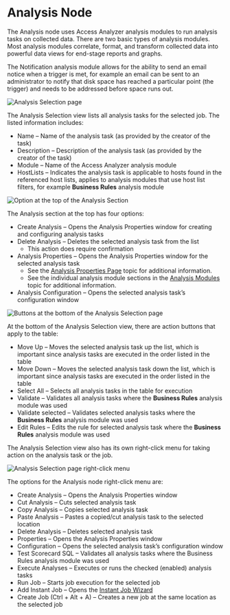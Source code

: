 # Analysis Node

The Analysis node uses Access Analyzer analysis modules to run analysis tasks on collected data.
There are two basic types of analysis modules. Most analysis modules correlate, format, and
transform collected data into powerful data views for end-stage reports and graphs.

The Notification analysis module allows for the ability to send an email notice when a trigger is
met, for example an email can be sent to an administrator to notify that disk space has reached a
particular point (the trigger) and needs to be addressed before space runs out.

![Analysis Selection page](/img/product_docs/accessanalyzer/admin/jobs/job/configure/analysisselection.webp)

The Analysis Selection view lists all analysis tasks for the selected job. The listed information
includes:

- Name – Name of the analysis task (as provided by the creator of the task)
- Description – Description of the analysis task (as provided by the creator of the task)
- Module – Name of the Access Analyzer analysis module
- HostLists – Indicates the analysis task is applicable to hosts found in the referenced host lists,
  applies to analysis modules that use host list filters, for example **Business Rules** analysis
  module

![Option at the top of the Analysis Section](/img/product_docs/accessanalyzer/admin/jobs/job/configure/analysisbuttonstop.webp)

The Analysis section at the top has four options:

- Create Analysis – Opens the Analysis Properties window for creating and configuring analysis tasks
- Delete Analysis – Deletes the selected analysis task from the list
  - This action does require confirmation
- Analysis Properties – Opens the Analysis Properties window for the selected analysis task
  - See the [Analysis Properties Page](/docs/accessanalyzer/12.0/analysis/overview.md#analysis-properties-page)
    topic for additional information.
  - See the individual analysis module sections in the
    [Analysis Modules](/docs/accessanalyzer/12.0/analysis/overview.md) topic for additional information.
- Analysis Configuration – Opens the selected analysis task’s configuration window

![Buttons at the bottom of the Analysis Selection page](/img/product_docs/accessanalyzer/admin/jobs/job/configure/analysisbuttonsbottom.webp)

At the bottom of the Analysis Selection view, there are action buttons that apply to the table:

- Move Up – Moves the selected analysis task up the list, which is important since analysis tasks
  are executed in the order listed in the table
- Move Down – Moves the selected analysis task down the list, which is important since analysis
  tasks are executed in the order listed in the table
- Select All – Selects all analysis tasks in the table for execution
- Validate – Validates all analysis tasks where the **Business Rules** analysis module was used
- Validate selected – Validates selected analysis tasks where the **Business Rules** analysis module
  was used
- Edit Rules – Edits the rule for selected analysis task where the **Business Rules** analysis
  module was used

The Analysis Selection view also has its own right-click menu for taking action on the analysis task
or the job.

![Analysis Selection page right-click menu](/img/product_docs/accessanalyzer/admin/jobs/job/configure/analysisrightclickmenu.webp)

The options for the Analysis node right-click menu are:

- Create Analysis – Opens the Analysis Properties window
- Cut Analysis – Cuts selected analysis task
- Copy Analysis – Copies selected analysis task
- Paste Analysis – Pastes a copied/cut analysis task to the selected location
- Delete Analysis – Deletes selected analysis task
- Properties – Opens the Analysis Properties window
- Configuration – Opens the selected analysis task’s configuration window
- Test Scorecard SQL – Validates all analysis tasks where the Business Rules analysis module was
  used
- Execute Analyses – Executes or runs the checked (enabled) analysis tasks
- Run Job – Starts job execution for the selected job
- Add Instant Job – Opens the [Instant Job Wizard](/docs/accessanalyzer/12.0/administration/job-management/instant-jobs/overview.md)
- Create Job (Ctrl + Alt + A) – Creates a new job at the same location as the selected job
